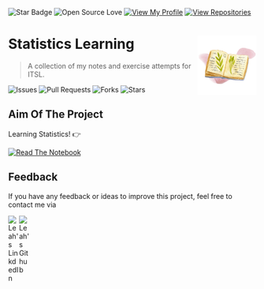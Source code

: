 ![Star Badge](https://img.shields.io/static/v1?label=%F0%9F%8C%9F&message=If%20Useful&style=style=flat&color=BC4E99)
![Open Source Love](https://badges.frapsoft.com/os/v1/open-source.svg?v=103)
[![View My Profile](https://img.shields.io/badge/View-My_Profile-green?logo=GitHub)](https://github.com/ndleah)
[![View Repositories](https://img.shields.io/badge/View-My_Repositories-blue?logo=GitHub)](https://github.com/ndleah?tab=repositories)


# Statistics Learning <img src="/img/illos/logo_stat.png" align="right" width="120"/>

 > A collection of my notes and exercise attempts for ITSL.

![Issues](https://img.shields.io/github/issues/ndleah/stat-learning?style=social&logo=github)
![Pull Requests](https://img.shields.io/github/issues-pr/ndleah/stat-learning?style=social&logo=github)
![Forks](https://img.shields.io/github/forks/ndleah/stat-learning?style=social&logo=github)
![Stars](https://img.shields.io/github/stars/ndleah/stat-learning?style=social&logo=github)

## Aim Of The Project

Learning Statistics! 👉

[![Read The Notebook](https://img.shields.io/badge/Deploy-The_Notebook_-aed6d963?style=for-the-badge&logo=GITHUB)]()

 ## Feedback

If you have any feedback or ideas to improve this project, feel free to contact me via

<a href="https://www.linkedin.com/in/ndleah/">
  <img align="left" alt="Leah's LinkdedIn" width="22px" src="https://cdn.jsdelivr.net/npm/simple-icons@v3/icons/linkedin.svg" />

</a>
<a href="https://github.com/ndleah">
  <img align="left" alt="Leah's Github" width="22px" src="https://cdn.jsdelivr.net/npm/simple-icons@v3/icons/github.svg" />
</a>

